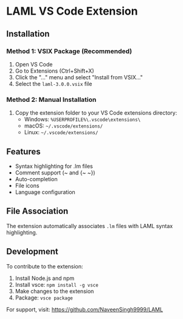 # LAML VS Code Extension

## Installation

### Method 1: VSIX Package (Recommended)
1. Open VS Code
2. Go to Extensions (Ctrl+Shift+X)
3. Click the "..." menu and select "Install from VSIX..."
4. Select the `laml-3.0.0.vsix` file

### Method 2: Manual Installation
1. Copy the extension folder to your VS Code extensions directory:
   - Windows: `%USERPROFILE%\.vscode\extensions\`
   - macOS: `~/.vscode/extensions/`
   - Linux: `~/.vscode/extensions/`

## Features

- Syntax highlighting for .lm files
- Comment support (~ and {~ ~})
- Auto-completion
- File icons
- Language configuration

## File Association

The extension automatically associates `.lm` files with LAML syntax highlighting.

## Development

To contribute to the extension:
1. Install Node.js and npm
2. Install vsce: `npm install -g vsce`
3. Make changes to the extension
4. Package: `vsce package`

For support, visit: https://github.com/NaveenSingh9999/LAML
